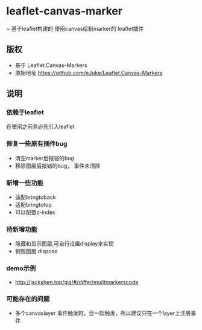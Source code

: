 # leaflet-canvas-marker
~ 基于leaflet构建的 使用canvas绘制marker的 leaflet插件

## 版权
+ 基于 Leaflet.Canvas-Markers
+ 原始地址 https://github.com/eJuke/Leaflet.Canvas-Markers

## 说明

### 依赖于leaflet
在使用之前务必先引入leaflet

### 修复一些原有插件bug
+ 清空marker后报错的bug
+ 移除图层后报错的bug， 事件未清除

### 新增一些功能
+ 适配bringtoback
+ 适配bringtotop
+ 可以配置z-index

### 待新增功能
+ 隐藏和显示图层,可自行设置display来实现
+ 销毁图层 dispose

### demo示例
+ http://jackshen.top/gis/#/differ/muiltmarkerscode

### 可能存在的问题
+ 多个canvaslayer 事件触发时，会一起触发，所以建议只在一个layer上注册事件